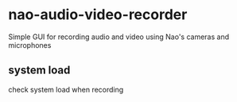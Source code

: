 # nao-audio-video-recorder
Simple GUI for recording audio and video using Nao's cameras and microphones

## system load
check system load when recording
